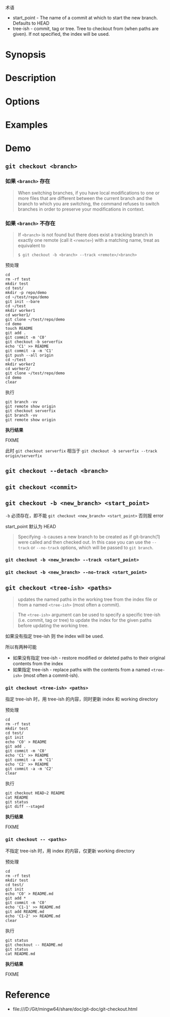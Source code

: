 术语

- start_point - The name of a commit at which to start the new branch. Defaults to HEAD
- tree-ish -  commit, tag or tree. Tree to checkout from (when paths are given). If not specified, the index will be used.


# Synopsis


# Description


# Options


# Examples


# Demo
## `git checkout <branch>`
### 如果 `<branch>` 存在
> When switching branches, if you have local modifications to one or more files that are different between the current branch and the branch to which you are switching, the command refuses to switch branches in order to preserve your modifications in context.


### 如果 `<branch>` 不存在
> If `<branch>` is not found but there does exist a tracking branch in exactly one remote (call it `<remote>`) with a matching name, treat as equivalent to
> 
>     $ git checkout -b <branch> --track <remote>/<branch>

预处理

    cd
    rm -rf test
    mkdir test
    cd test/
    mkdir -p repo/demo
    cd ~/test/repo/demo
    git init --bare
    cd ~/test
    mkdir worker1
    cd worker1/
    git clone ~/test/repo/demo
    cd demo
    touch README
    git add .
    git commit -m 'C0'
    git checkout -b serverfix
    echo 'C1' >> README
    git commit -a -m 'C1'
    git push --all origin
    cd ~/test
    mkdir worker2
    cd worker2/
    git clone ~/test/repo/demo
    cd demo
    clear

执行

    git branch -vv
    git remote show origin
    git checkout serverfix
    git branch -vv
    git remote show origin

**执行结果**

FIXME


此时 `git checkout serverfix` 相当于 `git checkout -b serverfix --track origin/serverfix`


## `git checkout --detach <branch>`
## `git checkout <commit>`


## `git checkout -b <new_branch> <start_point>`
`-b` 必须存在，即不能 `git checkout <new_branch> <start_point>` 否则报 error

start_point 默认为 HEAD

> Specifying `-b` causes a new branch to be created as if git-branch(1) were called and then checked out. In this case you can use the `--track` or `--no-track` options, which will be passed to `git branch`.


### `git checkout -b <new_branch> --track <start_point>`
### `git checkout -b <new_branch> --no-track <start_point>`


## `git checkout <tree-ish> <paths>`
> updates the named paths in the working tree from the index file or from a named `<tree-ish>` (most often a commit).

>  The `<tree-ish>` argument can be used to specify a specific tree-ish (i.e. commit, tag or tree) to update the index for the given paths before updating the working tree.

如果没有指定 tree-ish 则 the index will be used.

所以有两种可能

- 如果没有指定 tree-ish - restore modified or deleted paths to their original contents from the index
- 如果指定 tree-ish - replace paths with the contents from a named `<tree-ish>` (most often a commit-ish).


### `git checkout <tree-ish> <paths>`
指定 tree-ish 时，用 tree-ish 的内容，同时更新 index 和 working directory


预处理

    cd
    rm -rf test
    mkdir test
    cd test/
    git init
    echo 'C0' > README
    git add .
    git commit -m 'C0'
    echo 'C1' >> README
    git commit -a -m 'C1'
    echo 'C2' >> README
    git commit -a -m 'C2'
    clear

执行

    git checkout HEAD~2 README
    cat README
    git status
    git diff --staged

**执行结果**

FIXME


### `git checkout -- <paths>`
不指定 tree-ish 时，用 index 的内容，仅更新 working directory

预处理

    cd
    rm -rf test
    mkdir test
    cd test/
    git init
    echo 'C0' > README.md
    git add *
    git commit -m 'C0'
    echo 'C1-1' >> README.md
    git add README.md
    echo 'C1-2' >> README.md
    clear

执行

    git status
    git checkout -- README.md
    git status
    cat README.md

**执行结果**

FIXME


# Reference
- file:///D:/Git/mingw64/share/doc/git-doc/git-checkout.html
